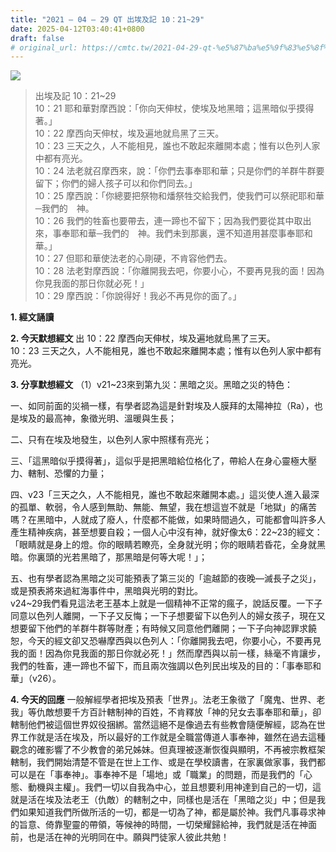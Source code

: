 ```yaml
---
title: "2021 – 04 – 29 QT 出埃及記 10：21~29"
date: 2025-04-12T03:40:41+0800
draft: false
# original_url: https://cmtc.tw/2021-04-29-qt-%e5%87%ba%e5%9f%83%e5%8f%8a%e8%a8%98-10%ef%bc%9a2129
---
```


![](/images/qt.jpg)
> 出埃及記 10：21\~29  
> 10：21 耶和華對摩西說：「你向天伸杖，使埃及地黑暗；這黑暗似乎摸得著。」  
> 10：22 摩西向天伸杖，埃及遍地就烏黑了三天。  
> 10：23 三天之久，人不能相見，誰也不敢起來離開本處；惟有以色列人家中都有亮光。  
> 10：24 法老就召摩西來，說：「你們去事奉耶和華；只是你們的羊群牛群要留下；你們的婦人孩子可以和你們同去。」  
> 10：25 摩西說：「你總要把祭物和燔祭牲交給我們，使我們可以祭祀耶和華─我們的　神。  
> 10：26 我們的牲畜也要帶去，連一蹄也不留下；因為我們要從其中取出來，事奉耶和華─我們的　神。我們未到那裏，還不知道用甚麼事奉耶和華。」  
> 10：27 但耶和華使法老的心剛硬，不肯容他們去。  
> 10：28 法老對摩西說：「你離開我去吧，你要小心，不要再見我的面！因為你見我面的那日你就必死！」  
> 10：29 摩西說：「你說得好！我必不再見你的面了。」

**1. 經文誦讀**

**2.  今天默想經文**
出 10：22 摩西向天伸杖，埃及遍地就烏黑了三天。  
10：23 三天之久，人不能相見，誰也不敢起來離開本處；惟有以色列人家中都有亮光。

**3. 分享默想經文**
（1）v21\~23來到第九災：黑暗之災。黑暗之災的特色：

一、如同前面的災禍一樣，有學者認為這是針對埃及人膜拜的太陽神拉（Ra），也是埃及的最高神，象徵光明、溫暖與生長；

二、只有在埃及地發生，以色列人家中照樣有亮光；

三、「這黑暗似乎摸得著」，這似乎是把黑暗給位格化了，帶給人在身心靈極大壓力、轄制、恐懼的力量；

四、v23「三天之久，人不能相見，誰也不敢起來離開本處。」這災使人進入最深的孤單、軟弱，令人感到無助、無能、無望，我在想這豈不就是「地獄」的痛苦嗎？在黑暗中，人就成了廢人，什麼都不能做，如果時間過久，可能都會叫許多人產生精神疾病，甚至想要自殺；一個人心中沒有神，就好像太6：22\~23的經文：「眼睛就是身上的燈。你的眼睛若瞭亮，全身就光明；你的眼睛若昏花，全身就黑暗。你裏頭的光若黑暗了，那黑暗是何等大呢！」；

五、也有學者認為黑暗之災可能預表了第三災的「逾越節的夜晚—滅長子之災」，或是預表將來過紅海事件中，黑暗與光明的對比。  
v24\~29我們看見這法老王基本上就是一個精神不正常的瘋子，說話反覆。一下子同意以色列人離開，一下子又反悔；一下子想要留下以色列人的婦女孩子，現在又想要留下他們的羊群牛群等財產；有時候又同意他們離開；一下子向神認罪求饒恕，今天的經文卻又恐嚇摩西與以色列人：「你離開我去吧，你要小心，不要再見我的面！因為你見我面的那日你就必死！」然而摩西與以前一樣，絲毫不肯讓步，我們的牲畜，連一蹄也不留下，而且兩次強調以色列民出埃及的目的：「事奉耶和華」（v26）。

**4. 今天的回應**
一般解經學者把埃及預表「世界」。法老王象徵了「魔鬼、世界、老我」等仇敵想要千方百計轄制神的百姓，不肯釋放「神的兒女去事奉耶和華」，卻轄制他們被這個世界奴役捆綁。當然這絕不是像過去有些教會隨便解經，認為在世界工作就是活在埃及，所以最好的工作就是全職當傳道人事奉神，雖然在過去這種觀念的確影響了不少教會的弟兄姊妹。但真理被逐漸恢復與顯明，不再被宗教框架轄制，我們開始清楚不管是在世上工作、或是在學校讀書，在家裏做家事，我們都可以是在「事奉神」。事奉神不是「場地」或「職業」的問題，而是我們的「心態、動機與主權」。我們一切以自我為中心，並且想要利用神達到自己的一切，這就是活在埃及法老王（仇敵）的轄制之中，同樣也是活在「黑暗之災」中；但是我們如果知道我們所做所活的一切，都是一切為了神，都是屬於神。我們凡事尋求神的旨意、倚靠聖靈的帶領，等候神的時間，一切榮耀歸給神，我們就是活在神面前，也是活在神的光明同在中。願與門徒家人彼此共勉！
